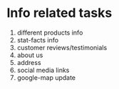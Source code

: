 # Info related tasks
1. different products info
2. stat-facts info
3. customer reviews/testimonials
4. about us
5. address
6. social media links
7. google-map update